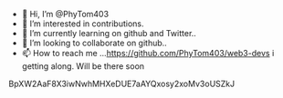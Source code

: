 - 👋 Hi, I’m @PhyTom403
- 👀 I’m interested in contributions.
- 🌱 I’m currently learning on github and Twitter..
- 💞️ I’m looking to collaborate on github..
- 📫 How to reach me ...https://github.com/PhyTom403/web3-devs
i getting along. Will be there soon
<!---https://t.co/Ot1MtlegQr
PhyTom403/PhyTom403 is a ✨ special ✨ repository because its `README.md` (this file) appears on your GitHub profile.
You can click the Preview link to take a look at your changes.
--->
BpXW2AaF8X3iwNwhMHXeDUE7aAYQxosy2xoMv3oUSZkJ
